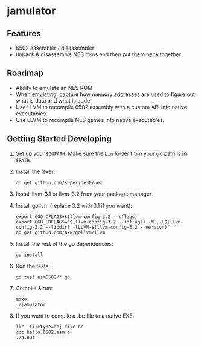 # jamulator

## Features

 * 6502 assembler / disassembler
 * unpack & disassemble NES roms and then put them back together

## Roadmap

 * Ability to emulate an NES ROM
 * When emulating, capture how memory addresses are used to figure
   out what is data and what is code
 * Use LLVM to recompile 6502 assembly with a custom ABI into
   native executables.
 * Use LLVM to recompile NES games into native executables.


## Getting Started Developing

1. Set up your `$GOPATH`. Make sure the `bin` folder from your go path
   is in `$PATH`.
2. Install the lexer:

    ```
    go get github.com/superjoe30/nex
    ```

3. Install llvm-3.1 or llvm-3.2 from your package manager.
4. Install gollvm (replace 3.2 with 3.1 if you want):

    ```
    export CGO_CFLAGS=$(llvm-config-3.2 --cflags)
    export CGO_LDFLAGS="$(llvm-config-3.2 --ldflags) -Wl,-L$(llvm-config-3.2 --libdir) -lLLVM-$(llvm-config-3.2 --version)"
    go get github.com/axw/gollvm/llvm
    ```

5. Install the rest of the go dependencies:

    ```
    go install
    ```

6. Run the tests:

    ```
    go test asm6502/*.go
    ```

6. Compile & run:

    ```
    make
    ./jamulator
    ```

7. If you want to compile a .bc file to a native EXE:

    ```
    llc -filetype=obj file.bc
    gcc hello.6502.asm.o
    ./a.out
    ```


